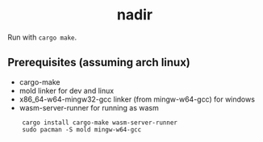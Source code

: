 <div align="center">
  <h1>nadir</h1>
</div>

Run with `cargo make`.

## Prerequisites (assuming arch linux)

- cargo-make
- mold linker for dev and linux
- x86_64-w64-mingw32-gcc linker (from mingw-w64-gcc) for windows
- wasm-server-runner for running as wasm

```shell
    cargo install cargo-make wasm-server-runner
    sudo pacman -S mold mingw-w64-gcc
```
